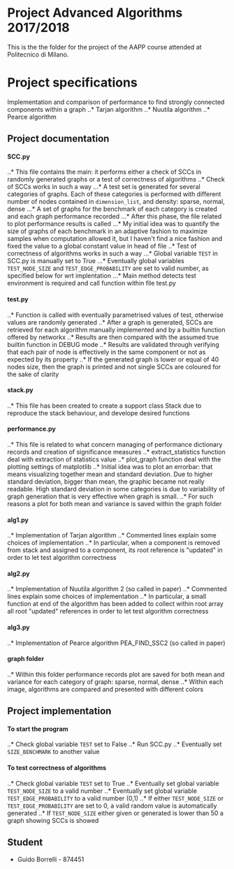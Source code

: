 # Project Advanced Algorithms 2017/2018

This is the the folder for the project of the AAPP course attended at Politecnico di Milano.

# Project specifications
Implementation and comparison of performance to find strongly connected components within a graph
..* Tarjan algorithm
..* Nuutila algorithm
..* Pearce algorithm

## Project documentation
#### SCC.py
..* This file contains the main: it performs either a check of SCCs in randomly generated graphs or a test of correctness of algorithms
..* Check of SCCs works in such a way
...* A test set is generated for several categories of graphs. Each of these categories is performed with different number of nodes contained in `dimension_list`, and density: sparse, normal, dense
...* A set of graphs for the benchmark of each category is created and each graph performance recorded
...* After this phase, the file related to plot performance results is called
...* My initial idea was to quantify the size of graphs of each benchmark in an adaptive fashion to maximize samples when computation allowed it, but I haven't find a nice fashion and fixed the value to a global constant value in head of file
..* Test of correctness of algorithms works in such a way
...* Global variable `TEST` in SCC.py is manually set to True
...* Eventually global variables `TEST_NODE_SIZE` and `TEST_EDGE_PROBABILITY` are set to valid number, as specified below for wrt implentation
...* Main method detects test environment is required and call function within file test.py
#### test.py
..* Function is called with eventually parametrised values of test, otherwise values are randomly generated
..* After a graph is generated, SCCs are retrieved for each algorithm manually implemented and by a builtin function offered by networkx
..* Results are then compared with the assumed true builtin function in DEBUG mode
..* Results are validated through verifying that each pair of node is effectively in the same component or not as expected by its property
..* If the generated graph is lower or equal of 40 nodes size, then the graph is printed and not single SCCs are coloured for the sake of clarity
#### stack.py
..* This file has been created to create a support class Stack due to reproduce the stack behaviour, and develope desired functions
#### performance.py
..* This file is related to what concern managing of performance dictionary records and creation of significance measures
..* extract_statistics function deal with extraction of statistics value
..* plot_graph function deal with the plotting settings of matplotlib
..* Initial idea was to plot an errorbar: that means visualizing together mean and standard deviation. Due to higher standard deviation, bigger than mean, the graphic became not really readable. High standard deviation in some categories is due to variability of graph generation that is very effective when graph is small.
..* For such reasons a plot for both mean and variance is saved within the graph folder
#### alg1.py
..* Implementation of Tarjan algorithm
..* Commented lines explain some choices of implementation
..* In particular, when a component is removed from stack and assigned to a component, its root reference is "updated" in order to let test algorithm correctness
#### alg2.py
..* Implementation of Nuutila algorithm 2 (so called in paper)
..* Commented lines explain some choices of implementation
..* In particular, a small function at end of the algorithm has been added to collect within root array all root "updated" references in order to let test algorithm correctness
#### alg3.py
..* Implementation of Pearce algorithm PEA_FIND_SSC2 (so called in paper)
#### graph folder
..* Within this folder performance records plot are saved for both mean and variance for each category of graph: sparse, normal, dense
..* Within each image, algorithms are compared and presented with different colors

## Project implementation
#### To start the program
..* Check global variable `TEST` set to False
..* Run SCC.py
..* Eventually set `SIZE_BENCHMARK` to another value
#### To test correctness of algorithms
..* Check global variable `TEST` set to True
..* Eventually set global variable `TEST_NODE_SIZE` to a valid number 
..* Eventually set global variable `TEST_EDGE_PROBABILITY` to a valid number (0,1) 
..* If either `TEST_NODE_SIZE` or `TEST_EDGE_PROBABILITY` are set to 0, a valid random value is automatically generated
..* If `TEST_NODE_SIZE` either given or generated is lower than 50 a graph showing SCCs is showed

## Student
* Guido Borrelli - 874451

